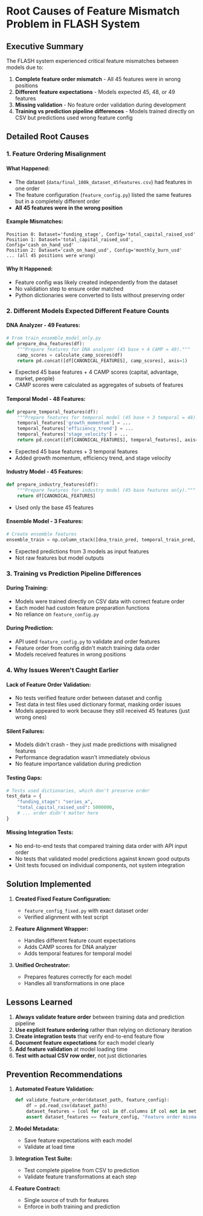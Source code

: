# Root Causes of Feature Mismatch Problem in FLASH System

## Executive Summary
The FLASH system experienced critical feature mismatches between models due to:
1. **Complete feature order mismatch** - All 45 features were in wrong positions
2. **Different feature expectations** - Models expected 45, 48, or 49 features
3. **Missing validation** - No feature order validation during development
4. **Training vs prediction pipeline differences** - Models trained directly on CSV but predictions used wrong feature config

## Detailed Root Causes

### 1. Feature Ordering Misalignment

#### What Happened:
- The dataset (`data/final_100k_dataset_45features.csv`) had features in one order
- The feature configuration (`feature_config.py`) listed the same features but in a completely different order
- **All 45 features were in the wrong position**

#### Example Mismatches:
```
Position 0: Dataset='funding_stage', Config='total_capital_raised_usd'
Position 1: Dataset='total_capital_raised_usd', Config='cash_on_hand_usd'
Position 2: Dataset='cash_on_hand_usd', Config='monthly_burn_usd'
... (all 45 positions were wrong)
```

#### Why It Happened:
- Feature config was likely created independently from the dataset
- No validation step to ensure order matched
- Python dictionaries were converted to lists without preserving order

### 2. Different Models Expected Different Feature Counts

#### DNA Analyzer - 49 Features:
```python
# From train_ensemble_model_only.py
def prepare_dna_features(df):
    """Prepare features for DNA analyzer (45 base + 4 CAMP = 49)."""
    camp_scores = calculate_camp_scores(df)
    return pd.concat([df[CANONICAL_FEATURES], camp_scores], axis=1)
```
- Expected 45 base features + 4 CAMP scores (capital, advantage, market, people)
- CAMP scores were calculated as aggregates of subsets of features

#### Temporal Model - 48 Features:
```python
def prepare_temporal_features(df):
    """Prepare features for temporal model (45 base + 3 temporal = 48)."""
    temporal_features['growth_momentum'] = ...
    temporal_features['efficiency_trend'] = ...
    temporal_features['stage_velocity'] = ...
    return pd.concat([df[CANONICAL_FEATURES], temporal_features], axis=1)
```
- Expected 45 base features + 3 temporal features
- Added growth momentum, efficiency trend, and stage velocity

#### Industry Model - 45 Features:
```python
def prepare_industry_features(df):
    """Prepare features for industry model (45 base features only)."""
    return df[CANONICAL_FEATURES]
```
- Used only the base 45 features

#### Ensemble Model - 3 Features:
```python
# Create ensemble features
ensemble_train = np.column_stack([dna_train_pred, temporal_train_pred, industry_train_pred])
```
- Expected predictions from 3 models as input features
- Not raw features but model outputs

### 3. Training vs Prediction Pipeline Differences

#### During Training:
- Models were trained directly on CSV data with correct feature order
- Each model had custom feature preparation functions
- No reliance on `feature_config.py`

#### During Prediction:
- API used `feature_config.py` to validate and order features
- Feature order from config didn't match training data order
- Models received features in wrong positions

### 4. Why Issues Weren't Caught Earlier

#### Lack of Feature Order Validation:
- No tests verified feature order between dataset and config
- Test data in test files used dictionary format, masking order issues
- Models appeared to work because they still received 45 features (just wrong ones)

#### Silent Failures:
- Models didn't crash - they just made predictions with misaligned features
- Performance degradation wasn't immediately obvious
- No feature importance validation during prediction

#### Testing Gaps:
```python
# Tests used dictionaries, which don't preserve order
test_data = {
    "funding_stage": "series_a",
    "total_capital_raised_usd": 5000000,
    # ... order didn't matter here
}
```

#### Missing Integration Tests:
- No end-to-end tests that compared training data order with API input order
- No tests that validated model predictions against known good outputs
- Unit tests focused on individual components, not system integration

## Solution Implemented

1. **Created Fixed Feature Configuration:**
   - `feature_config_fixed.py` with exact dataset order
   - Verified alignment with test script

2. **Feature Alignment Wrapper:**
   - Handles different feature count expectations
   - Adds CAMP scores for DNA analyzer
   - Adds temporal features for temporal model

3. **Unified Orchestrator:**
   - Prepares features correctly for each model
   - Handles all transformations in one place

## Lessons Learned

1. **Always validate feature order** between training data and prediction pipeline
2. **Use explicit feature ordering** rather than relying on dictionary iteration
3. **Create integration tests** that verify end-to-end feature flow
4. **Document feature expectations** for each model clearly
5. **Add feature validation** at model loading time
6. **Test with actual CSV row order**, not just dictionaries

## Prevention Recommendations

1. **Automated Feature Validation:**
   ```python
   def validate_feature_order(dataset_path, feature_config):
       df = pd.read_csv(dataset_path)
       dataset_features = [col for col in df.columns if col not in metadata_cols]
       assert dataset_features == feature_config, "Feature order mismatch!"
   ```

2. **Model Metadata:**
   - Save feature expectations with each model
   - Validate at load time

3. **Integration Test Suite:**
   - Test complete pipeline from CSV to prediction
   - Validate feature transformations at each step

4. **Feature Contract:**
   - Single source of truth for features
   - Enforce in both training and prediction